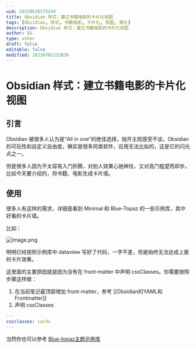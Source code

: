 ```yaml
---
uid: 20230630175244
title: Obsidian 样式：建立书籍电影的卡片化视图
tags: [Obsidian, 样式, 书籍电影, 卡片化, 视图, 美化]
description: Obsidian 样式：建立书籍电影的卡片化视图
author: OS
type: other
draft: false
editable: false
modified: 20230701232836
---
```


# Obsidian 样式：建立书籍电影的卡片化视图

## 引言

Obsidian 被很多人认为是“All in one”的绝佳选择，抛开主观感受不谈，Obsidian 的可玩性和自定义自由度，确实是很多同类软件，应用无法比拟的，这是它的闪光点之一。

但是很多人因为不太容易入门折腾，对别人效果心驰神往，又对高门槛望而却步。比如今天要介绍的，将书籍、电影生成卡片墙。

## 使用

很多人有这样的需求，详细是看到 Minimal 和 Blue-Topaz 的一些示例库，其中好看的卡片墙。

比如：

![image.png](https://cdn.pkmer.cn/images/20230630180522.png!pkmer)

明明已经按照示例库中 dataview 写好了代码，一字不差，但是始终无法达成上面的卡片效果。

这里面的主要原因就是因为没有在 front-matter 中声明 cssClasses。你需要按照步骤这样做：

1. 在当前笔记最顶部增加 front-matter，参考 [[Obsidian的YAML和Frontmatter]]
2. 声明 cssClasses

````YAML
---
cssclasses: cards
---
````

当然你也可以参考 [Blue-topaz主题示例库](https://github.com/PKM-er/Blue-topaz-example)